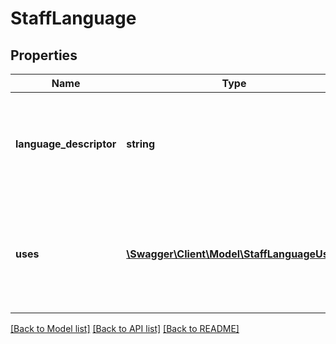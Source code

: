 # StaffLanguage

## Properties
Name | Type | Description | Notes
------------ | ------------- | ------------- | -------------
**language_descriptor** | **string** | A unique identifier used as Primary Key, not derived from business logic, when acting as Foreign Key, references the parent table. | [optional] 
**uses** | [**\Swagger\Client\Model\StaffLanguageUse[]**](StaffLanguageUse.md) | An unordered collection of staffLanguageUses.  A description of how the language is used (e.g. Home Language, Native Language, Spoken Language). | [optional] 

[[Back to Model list]](../README.md#documentation-for-models) [[Back to API list]](../README.md#documentation-for-api-endpoints) [[Back to README]](../README.md)



